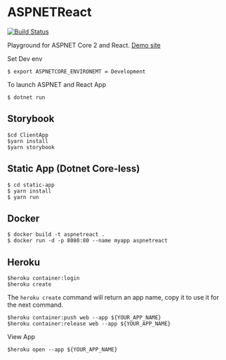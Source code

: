 # ASPNETReact
[![Build Status](https://travis-ci.org/aurlaw/ASPNETReact.svg?branch=master)](https://travis-ci.org/aurlaw/ASPNETReact)


Playground for ASPNET Core 2 and React. 
[Demo site](https://aurlaw-aspnet-react.herokuapp.com/)

Set Dev env
```
$ export ASPNETCORE_ENVIRONEMT = Development
```

To launch ASPNET and React App
```
$ dotnet run
```

##  Storybook

```
$cd ClientApp
$yarn install
$yarn storybook
```

## Static App (Dotnet Core-less)

```
$ cd static-app
$ yarn install
$ yarn run
```


## Docker

```
$ docker build -t aspnetreact .
$ docker run -d -p 8080:80 --name myapp aspnetreact

```

## Heroku

```
$heroku container:login
$heroku create
```
The ```heroku create``` command will return an app name, copy it to use it for the next command.

```
$heroku container:push web --app ${YOUR_APP_NAME}
$heroku container:release web --app ${YOUR_APP_NAME}
```

View App
```
$heroku open --app ${YOUR_APP_NAME}
```

